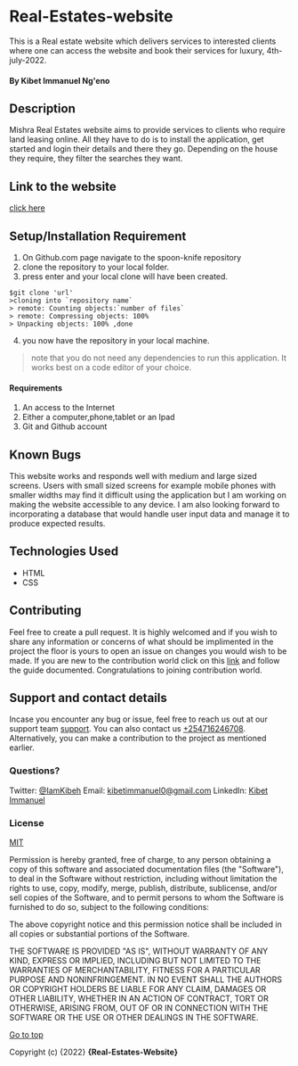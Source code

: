 # Real-Estates-website
This is a Real estate website which delivers services to interested clients where one can access the website and book their services for luxury, 4th-july-2022.
#### By **Kibet Immanuel Ng'eno**
## Description

Mishra Real Estates website aims to provide services to clients who require land leasing online. All they have to do is to install the application, get started and login their details and there they go. Depending on the house they require, they filter the searches they want.

## Link to the website

[click here]( https://iamkibeh.github.io/Real-Estates-website/)
## Setup/Installation Requirement

1. On Github.com page navigate to the spoon-knife repository
2. clone the repository to your local folder.
3. press enter and your local clone will have been created.

```
$git clone 'url'
>cloning into `repository name`
> remote: Counting objects:`number of files`
> remote: Compressing objects: 100%
> Unpacking objects: 100% ,done
```
4. you now have the repository in your local machine.
> note that you do not need any dependencies to run this application. It works best on a code editor of your choice.


#### Requirements
1. An access to the Internet
2. Either a computer,phone,tablet or an Ipad
3. Git and Github account
## Known Bugs

This website works and responds well with medium and large sized screens. Users with small sized screens for example mobile phones with smaller widths may find it difficult using the application but I am working on making the website accessible to any device. I am also looking forward to incorporating a database that would handle user input data and manage it to produce expected results.
## Technologies Used
- HTML
- CSS
## Contributing
Feel free to create a pull request. It is highly welcomed and if you wish to share any information or concerns of what should be implimented in the project the floor is yours to open an issue on changes you would wish to be made.
If you are new to the contribution world click on this [link](https://github.com/freeCodeCamp/how-to-contribute-to-open-source/blob/main/CONTRIBUTING.md) and follow the guide documented. Congratulations to joining contribution world. 
## Support and contact details

Incase you encounter any bug or issue, feel free to reach us out at our support team [support]( https://iamkibeh.github.io/Real-Estates-website/).
You can also contact us [+254716246708](tell:+254716246708). Alternatively, you can make a contribution to the project as mentioned earlier.
### Questions?
Twitter: [@IamKibeh](https://twitter.com/IamKibeh)
Email: [kibetimmanuel0@gmail.com]()
LinkedIn: [Kibet Immanuel]()
### License
[MIT](https://opensource.org/licenses/MIT)

Permission is hereby granted, free of charge, to any person obtaining a copy of this software and associated documentation files (the "Software"), to deal in the Software without restriction, including without limitation the rights to use, copy, modify, merge, publish, distribute, sublicense, and/or sell copies of the Software, and to permit persons to whom the Software is furnished to do so, subject to the following conditions:

The above copyright notice and this permission notice shall be included in all copies or substantial portions of the Software.

THE SOFTWARE IS PROVIDED "AS IS", WITHOUT WARRANTY OF ANY KIND, EXPRESS OR IMPLIED, INCLUDING BUT NOT LIMITED TO THE WARRANTIES OF MERCHANTABILITY, FITNESS FOR A PARTICULAR PURPOSE AND NONINFRINGEMENT. IN NO EVENT SHALL THE AUTHORS OR COPYRIGHT HOLDERS BE LIABLE FOR ANY CLAIM, DAMAGES OR OTHER LIABILITY, WHETHER IN AN ACTION OF CONTRACT, TORT OR OTHERWISE, ARISING FROM, OUT OF OR IN CONNECTION WITH THE SOFTWARE OR THE USE OR OTHER DEALINGS IN THE SOFTWARE.

[Go to top](#table-of-content)

Copyright (c) {2022} **{Real-Estates-Website}**
